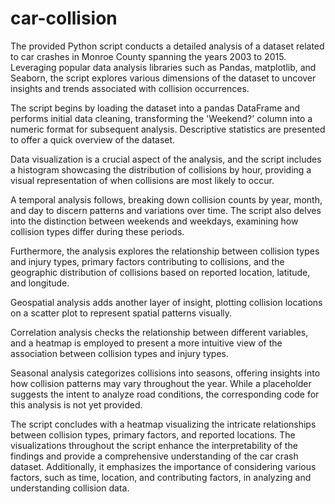 # car-collision
The provided Python script conducts a detailed analysis of a dataset related to car crashes in Monroe County spanning the years 2003 to 2015. Leveraging popular data analysis libraries such as Pandas, matplotlib, and Seaborn, the script explores various dimensions of the dataset to uncover insights and trends associated with collision occurrences.

The script begins by loading the dataset into a pandas DataFrame and performs initial data cleaning, transforming the 'Weekend?' column into a numeric format for subsequent analysis. Descriptive statistics are presented to offer a quick overview of the dataset.

Data visualization is a crucial aspect of the analysis, and the script includes a histogram showcasing the distribution of collisions by hour, providing a visual representation of when collisions are most likely to occur.

A temporal analysis follows, breaking down collision counts by year, month, and day to discern patterns and variations over time. The script also delves into the distinction between weekends and weekdays, examining how collision types differ during these periods.

Furthermore, the analysis explores the relationship between collision types and injury types, primary factors contributing to collisions, and the geographic distribution of collisions based on reported location, latitude, and longitude.

Geospatial analysis adds another layer of insight, plotting collision locations on a scatter plot to represent spatial patterns visually.

Correlation analysis checks the relationship between different variables, and a heatmap is employed to present a more intuitive view of the association between collision types and injury types.

Seasonal analysis categorizes collisions into seasons, offering insights into how collision patterns may vary throughout the year. While a placeholder suggests the intent to analyze road conditions, the corresponding code for this analysis is not yet provided.

The script concludes with a heatmap visualizing the intricate relationships between collision types, primary factors, and reported locations. The visualizations throughout the script enhance the interpretability of the findings and provide a comprehensive understanding of the car crash dataset. Additionally, it emphasizes the importance of considering various factors, such as time, location, and contributing factors, in analyzing and understanding collision data.




